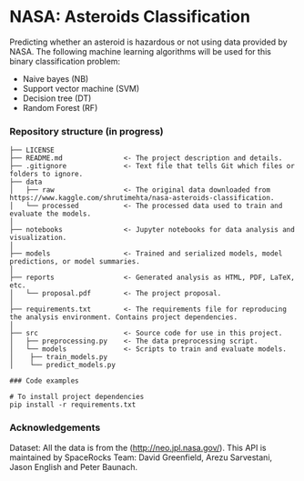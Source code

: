 # NASA: Asteroids Classification

Predicting whether an asteroid is hazardous or not using data provided by NASA.
The following machine learning algorithms will be used for this binary classification problem:
- Naive bayes (NB)
- Support vector machine (SVM)
- Decision tree (DT)
- Random Forest (RF)

### Repository structure (in progress)
```
├── LICENSE
├── README.md               <- The project description and details.
├── .gitignore              <- Text file that tells Git which files or folders to ignore.
├── data
│   ├── raw                 <- The original data downloaded from https://www.kaggle.com/shrutimehta/nasa-asteroids-classification.
│   └── processed           <- The processed data used to train and evaluate the models.
│
├── notebooks               <- Jupyter notebooks for data analysis and visualization.
│
├── models                  <- Trained and serialized models, model predictions, or model summaries.
│
├── reports                 <- Generated analysis as HTML, PDF, LaTeX, etc.
│   └── proposal.pdf        <- The project proposal.
│
├── requirements.txt        <- The requirements file for reproducing the analysis environment. Contains project dependencies.
│
├── src                     <- Source code for use in this project.
│   ├── preprocessing.py    <- The data preprocessing script.
│   └── models              <- Scripts to train and evaluate models.
│    ├── train_models.py
│    └── predict_models.py
```

```
### Code examples

# To install project dependencies
pip install -r requirements.txt

```



### Acknowledgements

Dataset: All the data is from the (http://neo.jpl.nasa.gov/). This API is maintained by SpaceRocks Team: David Greenfield, Arezu Sarvestani, Jason English and Peter Baunach.

